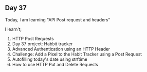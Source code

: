## Day 37

Today, I am learning "API Post request and headers"

I learn't;

1. HTTP Post Requests
2. Day 37 project: Habbit tracker
3. Advanced Authentication using an HTTP Header
4. Challenge: Add a Pixel to the Habit Tracker using a Post Request
5. Autofilling today's date using strftime
6. How to use HTTP Put and Delete Requests
